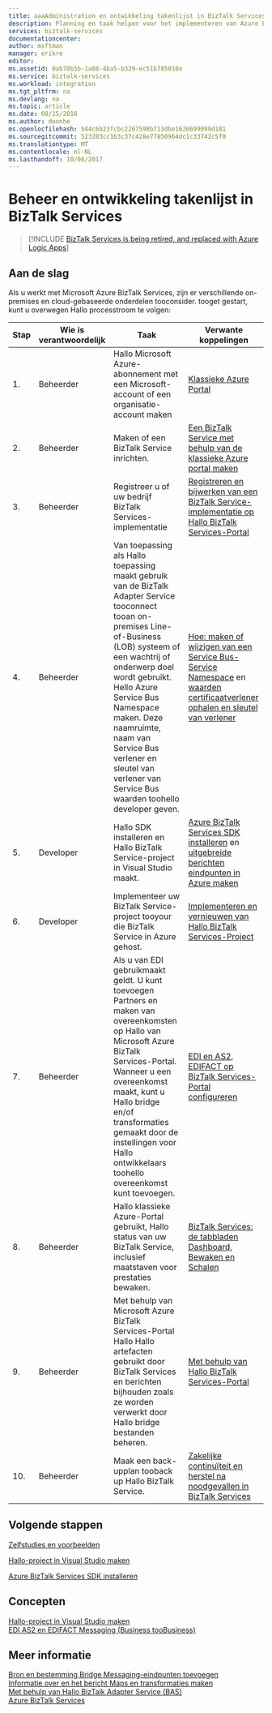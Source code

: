 ```yaml
---
title: aaaAdministration en ontwikkeling takenlijst in BizTalk Services | Microsoft Docs
description: Planning en taak helpen voor het implementeren van Azure BizTalk Services.
services: biztalk-services
documentationcenter: 
author: msftman
manager: erikre
editor: 
ms.assetid: 0ab70b5b-1a88-4ba5-b329-ec51b785010e
ms.service: biztalk-services
ms.workload: integration
ms.tgt_pltfrm: na
ms.devlang: na
ms.topic: article
ms.date: 08/15/2016
ms.author: deonhe
ms.openlocfilehash: 544c6b23fcbc2267598b713dbe1626699099d181
ms.sourcegitcommit: 523283cc1b3c37c428e77850964dc1c33742c5f0
ms.translationtype: MT
ms.contentlocale: nl-NL
ms.lasthandoff: 10/06/2017
---
```

# <a name="administration-and-development-task-list-in-biztalk-services"></a>Beheer en ontwikkeling takenlijst in BizTalk Services

> [!INCLUDE [BizTalk Services is being retired, and replaced with Azure Logic Apps](../../includes/biztalk-services-retirement.md)]

## <a name="getting-started"></a>Aan de slag
Als u werkt met Microsoft Azure BizTalk Services, zijn er verschillende on-premises en cloud-gebaseerde onderdelen tooconsider. tooget gestart, kunt u overwegen Hallo processtroom te volgen:  

| Stap | Wie is verantwoordelijk | Taak | Verwante koppelingen |
| --- | --- | --- | --- |
| 1. |Beheerder |Hallo Microsoft Azure-abonnement met een Microsoft-account of een organisatie-account maken |[Klassieke Azure Portal](http://go.microsoft.com/fwlink/p/?LinkID=213885) |
| 2. |Beheerder |Maken of een BizTalk Service inrichten. |[Een BizTalk Service met behulp van de klassieke Azure portal maken](http://go.microsoft.com/fwlink/p/?LinkID=302280) |
| 3. |Beheerder |Registreer u of uw bedrijf BizTalk Services-implementatie |[Registreren en bijwerken van een BizTalk Service-implementatie op Hallo BizTalk Services-Portal](https://msdn.microsoft.com/library/azure/hh689837.aspx) |
| 4. |Beheerder |Van toepassing als Hallo toepassing maakt gebruik van de BizTalk Adapter Service tooconnect tooan on-premises Line-of-Business (LOB) systeem of een wachtrij of onderwerp doel wordt gebruikt.  Hello Azure Service Bus Namespace maken. Deze naamruimte, naam van Service Bus verlener en sleutel van verlener van Service Bus waarden toohello developer geven. |[Hoe: maken of wijzigen van een Service Bus-Service Namespace](../service-bus-messaging/service-bus-dotnet-get-started-with-queues.md) en [waarden certificaatverlener ophalen en sleutel van verlener](biztalk-issuer-name-issuer-key.md) |
| 5. |Developer |Hallo SDK installeren en Hallo BizTalk Service-project in Visual Studio maakt. |[Azure BizTalk Services SDK installeren](https://msdn.microsoft.com/library/azure/hh689760.aspx) en [uitgebreide berichten eindpunten in Azure maken](https://msdn.microsoft.com/library/azure/hh689766.aspx) |
| 6. |Developer |Implementeer uw BizTalk Service-project tooyour die BizTalk Service in Azure gehost. |[Implementeren en vernieuwen van Hallo BizTalk Services-Project](https://msdn.microsoft.com/library/azure/hh689881.aspx) |
| 7. |Beheerder |Als u van EDI gebruikmaakt geldt.  U kunt toevoegen Partners en maken van overeenkomsten op Hallo van Microsoft Azure BizTalk Services-Portal. Wanneer u een overeenkomst maakt, kunt u Hallo bridge en/of transformaties gemaakt door de instellingen voor Hallo ontwikkelaars toohello overeenkomst kunt toevoegen. |[EDI en AS2, EDIFACT op BizTalk Services-Portal configureren](https://msdn.microsoft.com/library/azure/hh689853.aspx) |
| 8. |Beheerder |Hallo klassieke Azure-Portal gebruikt, Hallo status van uw BizTalk Service, inclusief maatstaven voor prestaties bewaken. |[BizTalk Services: de tabbladen Dashboard, Bewaken en Schalen](http://go.microsoft.com/fwlink/p/?LinkID=302281) |
| 9. |Beheerder |Met behulp van Microsoft Azure BizTalk Services-Portal Hallo Hallo artefacten gebruikt door BizTalk Services en berichten bijhouden zoals ze worden verwerkt door Hallo bridge bestanden beheren. |[Met behulp van Hallo BizTalk Services-Portal](https://msdn.microsoft.com/library/azure/dn874043.aspx) |
| 10. |Beheerder |Maak een back-upplan tooback up Hallo BizTalk Service. |[Zakelijke continuïteit en herstel na noodgevallen in BizTalk Services](https://msdn.microsoft.com/library/azure/dn509557.aspx) |

## <a name="next-steps"></a>Volgende stappen
[Zelfstudies en voorbeelden](https://msdn.microsoft.com/library/azure/hh689895.aspx)

[Hallo-project in Visual Studio maken](https://msdn.microsoft.com/library/azure/hh689811.aspx)

[Azure BizTalk Services SDK installeren](https://msdn.microsoft.com/library/azure/hh689760.aspx)

## <a name="concepts"></a>Concepten
[Hallo-project in Visual Studio maken](https://msdn.microsoft.com/library/azure/hh689811.aspx)  
[EDI AS2 en EDIFACT Messaging (Business tooBusiness)](https://msdn.microsoft.com/library/azure/hh689898.aspx)  

## <a name="other-resources"></a>Meer informatie
[Bron en bestemming Bridge Messaging-eindpunten toevoegen](https://msdn.microsoft.com/library/azure/hh689877.aspx)  
[Informatie over en het bericht Maps en transformaties maken](https://msdn.microsoft.com/library/azure/hh689905.aspx)  
[Met behulp van Hallo BizTalk Adapter Service (BAS)](https://msdn.microsoft.com/library/azure/hh689889.aspx)  
[Azure BizTalk Services](http://go.microsoft.com/fwlink/p/?LinkID=303664)

